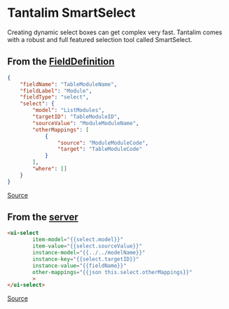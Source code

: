 # Tantalim SmartSelect

Creating dynamic select boxes can get complex very fast. Tantalim comes with a robust and full featured selection tool called SmartSelect.

## From the [FieldDefinition](pages/#select)

```json
{
    "fieldName": "TableModuleName",
    "fieldLabel": "Module",
    "fieldType": "select",
    "select": {
        "model": "ListModules",
        "targetID": "TableModuleID",
        "sourceValue": "ModuleModuleName",
        "otherMappings": [
            {
                "source": "ModuleModuleCode",
                "target": "TableModuleCode"
            }
        ],
        "where": []
    }
}
```
[Source](https://github.com/tantalim/app-ide/blob/master/app/tantalim/ide/pages/ListTables.json#L55)

## From the [server](server/)

```html
<ui-select
        item-model="{{select.model}}"
        item-value="{{select.sourceValue}}"
        instance-model="{{../../modelName}}"
        instance-key="{{select.targetID}}"
        instance-value="{{fieldName}}"
        other-mappings="{{json this.select.otherMappings}}"
        >
</ui-select>
```
[Source](https://github.com/tantalim/tantalim-server/blob/master/app/views/partials/html_view_single.html#L13)

